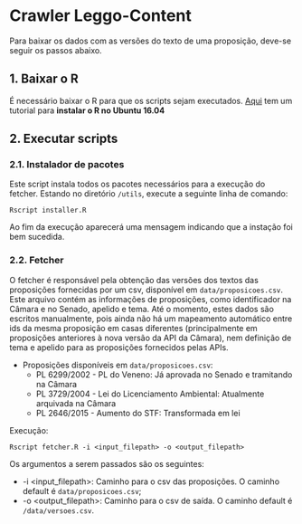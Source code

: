 # Crawler Leggo-Content

Para baixar os dados com as versões do texto de uma proposição, deve-se seguir os passos abaixo.

 ## 1. Baixar o R
É necessário baixar o R para que os scripts sejam executados. [Aqui](https://www.digitalocean.com/community/tutorials/how-to-install-r-on-ubuntu-16-04-2) tem um tutorial para **instalar o R no Ubuntu 16.04**

## 2. Executar scripts

### 2.1. Instalador de pacotes

Este script instala todos os pacotes necessários para a execução do fetcher. Estando no diretório `/utils`, execute a seguinte linha de comando:

```
Rscript installer.R
```

Ao fim da execução aparecerá uma mensagem indicando que a instação foi bem sucedida.

### 2.2. Fetcher

O fetcher é responsável pela obtenção das versões dos textos das proposições fornecidas por um csv, disponível em `data/proposicoes.csv`. Este arquivo contém as informações de proposições, como identificador na Câmara e no Senado, apelido e tema. Até o momento, estes dados são escritos manualmente, pois ainda não há um mapeamento automático entre ids da mesma proposição em casas diferentes (principalmente em proposições anteriores à nova versão da API da Câmara), nem definição de tema e apelido para as proposições fornecidos pelas APIs.

* Proposições disponíveis em `data/proposicoes.csv`:
  * PL 6299/2002 - PL do Veneno: Já aprovada no Senado e tramitando na Câmara
  * PL 3729/2004 - Lei do Licenciamento Ambiental: Atualmente arquivada na Câmara
  * PL 2646/2015 - Aumento do STF: Transformada em lei

Execução:
```
Rscript fetcher.R -i <input_filepath> -o <output_filepath>
```
Os argumentos a serem passados são os seguintes:
 * -i <input_filepath>: Caminho para o csv das proposições. O caminho default é `data/proposicoes.csv`;
 * -o <output_filepath>: Caminho para o csv de saída. O caminho default é `/data/versoes.csv`.
